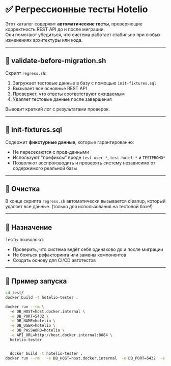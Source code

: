 # ✅ Регрессионные тесты Hotelio

Этот каталог содержит **автоматические тесты**, проверяющие корректность REST API до и после миграции.  
Они помогают убедиться, что система работает стабильно при любых изменениях архитектуры или кода.

---

## 🧪 validate-before-migration.sh

Скрипт `regress.sh`:

1. Загружает тестовые данные в базу с помощью `init-fixtures.sql`
2. Вызывает все основные REST API
3. Проверяет, что ответы соответствуют ожидаемым
4. Удаляет тестовые данные после завершения

Выводит краткий лог с результатами проверок.

---

## 🧱 init-fixtures.sql

Содержит **фикстурные данные**, которые гарантированно:

- Не пересекаются с прод-данными
- Используют "префиксы" вроде `test-user-*`, `test-hotel-*` и `TESTPROMO*`
- Позволяют воспроизводить и проверять систему независимо от содержимого реальной базы

---

## 🧹 Очистка

В конце скрипта `regress.sh` автоматически вызывается cleanup, который удаляет все данные. (только для использования на тестовой базе!)

---

## 📌 Назначение

Тесты позволяют:

- Проверить, что система ведёт себя одинаково до и после миграции
- Не бояться рефакторинга или замены компонентов
- Создать основу для CI/CD автотестов

---

## 🧪 Пример запуска

```bash
cd test/
docker build -t hotelio-tester .

docker run --rm \                                                                                                                                                                   
  -e DB_HOST=host.docker.internal \
  -e DB_PORT=5432 \
  -e DB_NAME=hotelio \
  -e DB_USER=hotelio \
  -e DB_PASSWORD=hotelio \
  -e API_URL=http://host.docker.internal:8084 \
  hotelio-tester


  docker build -t hotelio-tester .
docker run --rm   -e DB_HOST=host.docker.internal  -e DB_PORT=5432  -e DB_NAME=hotelio  -e DB_USER=hotelio  -e DB_PASSWORD=hotelio -e API_URL=http://host.docker.internal:8084 hotelio-tester
```

